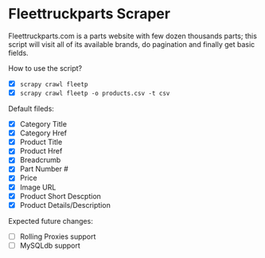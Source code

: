 # Fleettruckparts Scraper
Fleettruckparts.com is a parts website with few dozen thousands parts; this script will visit all of its available brands, do pagination and finally get basic fields.

How to use the script?
- [x] `scrapy crawl fleetp`
- [x] `scrapy crawl fleetp -o products.csv -t csv`

Default fileds:
- [x] Category Title
- [x] Category Href
- [x] Product Title
- [x] Product Href
- [x] Breadcrumb
- [x] Part Number #
- [x] Price
- [x] Image URL
- [x] Product Short Descption
- [x] Product Details/Description

Expected future changes:
- [ ] Rolling Proxies support
- [ ] MySQLdb support
